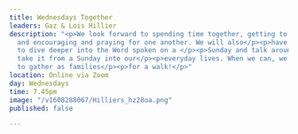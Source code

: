 ```yaml
---
title: Wednesdays Together
leaders: Gaz & Lois Hillier
description: "<p>We look forward to spending time together, getting to know each</p><p>other
  and encouraging and praying for one another. We will also</p><p>have an opportunity
  to dive deeper into the Word spoken on a </p><p>Sunday and talk around how we can
  take it from a Sunday into our</p><p>everyday lives. When we can, we would love
  to gather as families</p><p>for a walk!</p>"
location: Online via Zoom
day: Wednesdays
time: 7.45pm
image: "/v1608288067/Hilliers_hz28oa.png"
published: false

---
```

